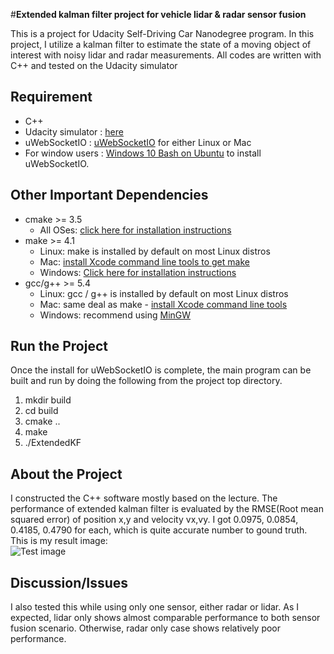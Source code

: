 #**Extended kalman filter project for vehicle lidar & radar sensor fusion**

This is a project for Udacity Self-Driving Car Nanodegree program. In this project, I utilize a kalman filter to estimate the state of a moving object of interest with noisy lidar and radar measurements. All codes are written with C++ and tested on the Udacity simulator 

## Requirement 

- C++
- Udacity simulator : [here](https://github.com/udacity/self-driving-car-sim/releases)
- uWebSocketIO : [uWebSocketIO](https://github.com/uWebSockets/uWebSockets) for either Linux or Mac
- For window users : [Windows 10 Bash on Ubuntu](https://www.howtogeek.com/249966/how-to-install-and-use-the-linux-bash-shell-on-windows-10/) to install uWebSocketIO. 

## Other Important Dependencies

* cmake >= 3.5
  * All OSes: [click here for installation instructions](https://cmake.org/install/)
* make >= 4.1
  * Linux: make is installed by default on most Linux distros
  * Mac: [install Xcode command line tools to get make](https://developer.apple.com/xcode/features/)
  * Windows: [Click here for installation instructions](http://gnuwin32.sourceforge.net/packages/make.htm)
* gcc/g++ >= 5.4
  * Linux: gcc / g++ is installed by default on most Linux distros
  * Mac: same deal as make - [install Xcode command line tools](https://developer.apple.com/xcode/features/)
  * Windows: recommend using [MinGW](http://www.mingw.org/)

## Run the Project 

Once the install for uWebSocketIO is complete, the main program can be built and run by doing the following from the project top directory.

1. mkdir build
2. cd build
3. cmake ..
4. make
5. ./ExtendedKF

## About the Project 

I constructed the C++ software mostly based on the lecture. The performance of extended kalman filter is evaluated by 
the RMSE(Root mean squared error) of position x,y and velocity vx,vy. 
I got 0.0975, 0.0854, 0.4185, 0.4790 for each, which is quite accurate number to gound truth.
This is my result image:  
![Test image](https://github.com/KHKANG36/Extended-Kalman-Filter-Project/Sim2.jpg)

## Discussion/Issues 

I also tested this while using only one sensor, either radar or lidar. As I expected, lidar only shows almost comparable performance to both sensor fusion scenario. Otherwise, radar only case shows relatively poor performance. 
